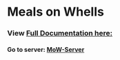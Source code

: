 # Meals on Whells

### View [Full Documentation here:](./Full-Documentation.pdf)
#### Go to server: [MoW-Server](https://github.com/wildanlh/Meals-On-Wheels-Back-End)

